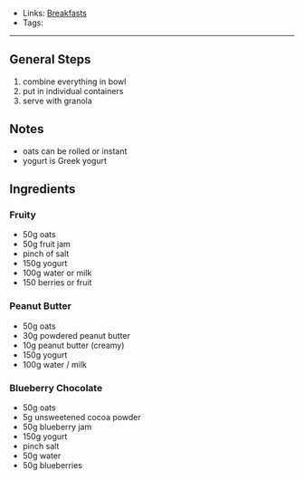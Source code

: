 - Links: [Breakfasts](Breakfasts.md)
- Tags: 

---
## General Steps
1. combine everything in bowl
2. put in individual containers
3. serve with granola
## Notes
- oats can be rolled or instant
- yogurt is Greek yogurt
## Ingredients
### Fruity
- 50g oats
- 50g fruit jam
- pinch of salt
- 150g yogurt
- 100g water or milk
- 150 berries or fruit
### Peanut Butter
- 50g oats
- 30g powdered peanut butter
- 10g peanut butter (creamy)
- 150g yogurt
- 100g water / milk
### Blueberry Chocolate
- 50g oats
- 5g unsweetened cocoa powder
- 50g blueberry jam
- 150g yogurt
- pinch salt
- 50g water
- 50g blueberries
